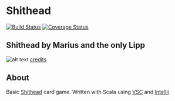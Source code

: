 # Shithead
[![Build Status](https://travis-ci.org/h3rzkasper/de.htwg.se.shithead.svg?branch=master)](https://travis-ci.org/h3rzkasper/de.htwg.se.shithead)
[![Coverage Status](https://coveralls.io/repos/github/h3rzkasper/de.htwg.se.shithead/badge.svg?branch=master)](https://coveralls.io/github/h3rzkasper/de.htwg.se.shithead?branch=master)

## Shithead by Marius and the only Lipp
![alt text](https://www.wikihow.com/Play-the-Palace-Card-Game#/Image:Play-the-Palace-Card-Game-Step-3-Version-2.jpg)
[credits](https://creativecommons.org/licenses/by-nc-sa/3.0/)

## About
Basic [Shithead](https://en.wikipedia.org/wiki/Shithead_(card_game)) card  game. Written with Scala using [VSC](https://code.visualstudio.com/) and [Intellij](https://www.jetbrains.com/idea/)
